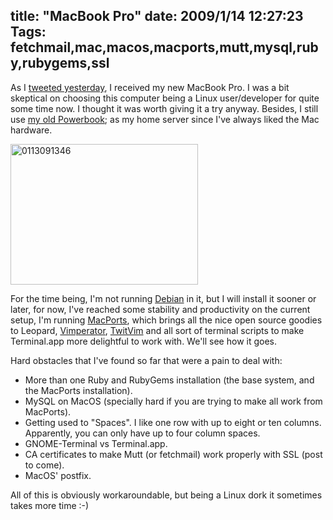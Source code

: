title: "MacBook Pro"
date: 2009/1/14 12:27:23
Tags: fetchmail,mac,macos,macports,mutt,mysql,ruby,rubygems,ssl
---
As I <a href="http://twitter.com/habanerd/status/1116401225 ">tweeted yesterday</a>, I received my new MacBook Pro. I was a bit skeptical on choosing this computer being a Linux user/developer for quite some time now. I thought it was worth giving it a try anyway. Besides, I still use <a href="http://log.damog.net/2005/12/un-amor-mas-en-mi-vida/">my old Powerbook</a>; as my home server since I've always liked the Mac hardware.

<a href="http://damog.net/old/axiombox/2009/01/0113091346.jpg"><img class="size-medium wp-image-791 alignright" title="0113091346" src="http://damog.net/old/axiombox/2009/01/0113091346-300x225.jpg" alt="0113091346" width="300" height="225" /></a>

For the time being, I'm not running <a href="http://debian.org">Debian</a> in it, but I will install it sooner or later, for now, I've reached some stability and productivity on the current setup, I'm running <a href="http://macports.org">MacPorts</a>, which brings all the nice open source goodies to Leopard, <a href="http://vimperator.org">Vimperator</a>, <a href="http://www.vim.org/scripts/script.php?script_id=2204">TwitVim</a> and all sort of terminal scripts to make Terminal.app more delightful to work with. We'll see how it goes.

Hard obstacles that I've found so far that were a pain to deal with:
<ul>
	<li>More than one Ruby and RubyGems installation (the base system, and the MacPorts installation).</li>
	<li>MySQL on MacOS (specially hard if you are trying to make all work from MacPorts).</li>
	<li>Getting used to "Spaces". I like one row with up to eight or ten columns. Apparently, you can only have up to four column spaces.</li>
	<li>GNOME-Terminal vs Terminal.app.</li>
	<li>CA certificates to make Mutt (or fetchmail) work properly with SSL (post to come).</li>
	<li>MacOS' postfix.</li>
</ul>
All of this is obviously workaroundable, but being a Linux dork it sometimes takes more time :-)